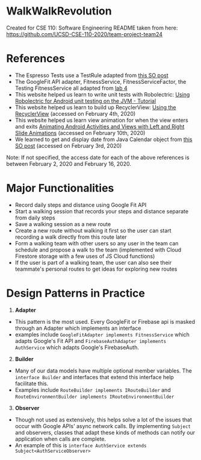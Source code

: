 # WalkWalkRevolution
Created for CSE 110: Software Engineering
README taken from here: https://github.com/UCSD-CSE-110-2020/team-project-team24
# References
  * The Espresso Tests use a TestRule adapted from [this SO post](https://stackoverflow.com/questions/37597080/reset-app-state-between-instrumentationtestcase-runs)
  * The GoogleFit API adapter, FitnessService, FitnessServiceFactor, the Testing FitnessService all adapted from [lab 4](https://github.com/UCSD-CSE-110-2020/lab4-fitness)
  * This website helped us learn to write unit tests with Robolectric: [Using Robolectric for Android unit testing on the JVM - Tutorial](https://www.vogella.com/tutorials/Robolectric/article.html)
  * This website helped us learn to build up RecyclerView: [Using the RecyclerView](https://guides.codepath.com/android/using-the-recyclerview) (accessed on February 4th, 2020)
  * This website helped us learn view animation for when the view enters and exits [Animating Android Activities and Views with Left and Right Slide Animations](https://kylewbanks.com/blog/left-and-right-slide-animations-on-android-activity-or-view) (accessed on February 10th, 2020)
  * We learned to get and display date from Java Calendar object from [this SO post](https://stackoverflow.com/questions/3574811/how-can-i-get-a-date-from-my-calendar) (accessed on February 3rd, 2020)
  
Note: If not specified, the access date for each of the above references is between February 2, 2020 and February 16, 2020.

# Major Functionalities
- Record daily steps and distance using Google Fit API
- Start a walking session that records your steps and distance separate from daily steps
- Save a walking session as a new route
- Create a new route without walking it first so the user can start recording a walk directly from this route later
- Form a walking team with other users so any user in the team can schedule and propose a walk to the team (implemented with Cloud Firestore storage with a few uses of JS Cloud functions)
- If the user is part of a walking team, the user can also see their teammate's personal routes to get ideas for exploring new routes

# Design Patterns in Practice
1. **Adapter**
 - This pattern is the most used. Every GoogleFit or Firebase api is masked through an Adapter which implements an interface
 - examples include `GoogleFitAdapter implements FitnessService` which adapts Google's Fit API and `FirebaseAuthAdapter implements AuthService` which adapts Google's FirebaseAuth. 
 
2. **Builder**
 - Many of our data models have multiple optional member variables. The `interface Builder` and interfaces that extend this interface help facilitate this. 
 - Examples include `RouteBuilder implements IRouteBuilder` and `RouteEnvironmentBuilder implements IRouteEnvironmentBuilder` 
 
3. **Observer**
 - Though not used as extensively, this helps solve a lot of the issues that occur with Google APIs' async network calls. By implementing `Subject` and observers, classes that adapt these kinds of methods can notify our application when calls are complete.
 - An example of this is `interface AuthService extends Subject<AuthServiceObserver>`
